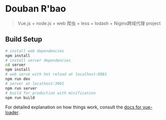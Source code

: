 # Douban R'bao

> Vue.js + node.js + web 爬虫 + less + lodash + Niginx跨域代理
project

## Build Setup

``` bash
# install web dependencies
npm install
# install server dependencies
cd server
npm install
# web serve with hot reload at localhost:8081
npm run dev
# server at localhost:3001
npm run server
# build for production with minification
npm run build
```

For detailed explanation on how things work, consult the [docs for vue-loader](http://vuejs.github.io/vue-loader).
